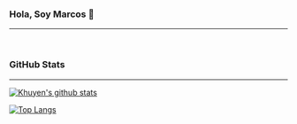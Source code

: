 ### Hola, Soy Marcos 👋
-------------

<!--
**mabarrera/mabarrera** is a ✨ _special_ ✨ repository because its `README.md` (this file) appears on your GitHub profile.

Here are some ideas to get you started:

- 🔭 I’m currently working on ...
- 🌱 I’m currently learning ...
- 👯 I’m looking to collaborate on ...
- 🤔 I’m looking for help with ...
- 💬 Ask me about ...
- 📫 How to reach me: ...
- 😄 Pronouns: ...
- ⚡ Fun fact: ...
-->

<br>

### GitHub Stats
-------------

[![Khuyen's github stats](https://github-readme-stats.vercel.app/api?username=mabarrera&count_private=true&show_icons=true&hide_rank=false)](https://github.com/mabarrera/github-readme-stats)


[![Top Langs](https://github-readme-stats.vercel.app/api/top-langs/?username=mabarrera)](https://github.com/mabarrera/github-readme-stats)

